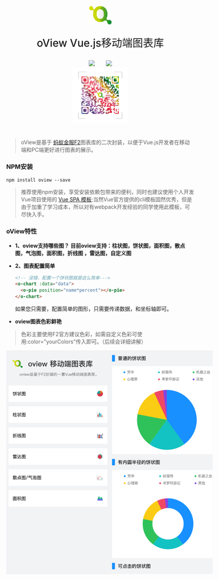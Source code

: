 

<div style="display:flex;align-items:center;justify-content:center;flex-direction: column;margin-bottom:40px;flex:1">
<img src="../../images/oview/logo.png">
<p style="font-size: 28px;font-weight: 500;">oView Vue.js移动端图表库</p>
<div style="display:flex;justify-content:center;">

<a href="https://github.com/MrGaoGang/oview">
<img src="https://img.shields.io/badge/github-%E4%BB%A3%E7%A0%81%E5%9C%B0%E5%9D%80-brightgreen.svg"/>
</a>

<a href="https://mrgaogang.github.io/oview/docs/#/" style="margin-left:30px;">
<img src="https://img.shields.io/badge/%E5%AE%98%E6%96%B9%E7%A4%BA%E4%BE%8B-%E6%95%88%E6%9E%9C%E5%9B%BE-%232d8cf0.svg"/>

</a>
</div>
<img src="../../images/oview/qrcode.png" style="wdith:150px;height:150px">

</div>

> oView是基于 [蚂蚁金服F2](https://www.yuque.com/antv/f2/getting-started)图表库的二次封装，以便于Vue.js开发者在移动端和PC端更好进行图表的展示。


### NPM安装

```
npm install oview --save

```
> 推荐使用npm安装，享受安装依赖包带来的便利，同时也建议使用个人开发Vue项目使用的 [Vue SPA 模板](https://github.com/MrGaoGang/lucky_vue_template);当然Vue官方提供的cli模板固然优秀，但是由于加重了学习成本，所以对有webpack开发经验的同学使用此模板，可尽快入手。



### oView特性

- **1、oview支持哪些图？**
    **目前oview支持：柱状图，饼状图，面积图，散点图，气泡图，面积图，折线图 ，雷达图，自定义图**

- **2、图表配置简单**

    ```html
    <!-- 没错，配置一个饼状图就是这么简单--->
    <o-chart :data="data">
      <o-pie position="name*percent"></o-pie>
    </o-chart>
    ```
    如果您只需要，配置简单的图形，只需要传递数据，和坐标轴即可。

- **oview图表色彩鲜艳**

> 色彩主要使用F2官方建议色彩，如需自定义色彩可使用:color="yourColors"传入即可。（后续会详细讲解）

<div style="display:flex;justify-content:space-around;">
<img src="../../images/oview/oview_main.png" style="width:300px;height:600px"/>

<img src="../../images/oview/oview_pie.png" style="width:300px;height:600px"/>

</div>


